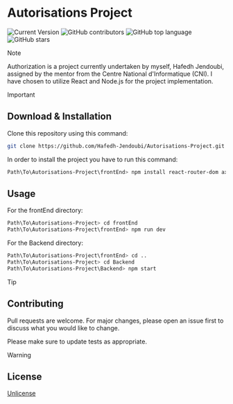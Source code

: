 # Autorisations Project
![Current Version](https://img.shields.io/badge/version-v1.4-blue)
![GitHub contributors](https://img.shields.io/github/contributors/Hafedh-Jendoubi/Autorisations-Project)
![GitHub top language](https://img.shields.io/github/languages/top/Hafedh-Jendoubi/Autorisations-Project)
![GitHub stars](https://img.shields.io/github/stars/Hafedh-Jendoubi/Autorisations-Project)

> [!NOTE]
>Authorization is a project currently undertaken by myself, Hafedh Jendoubi, assigned by the mentor from the Centre National d'Informatique (CNI). I have chosen to utilize React and Node.js for the project implementation.

> [!IMPORTANT]
> ## Download & Installation
>
> Clone this repository using this command:
>
> ```bash
> git clone https://github.com/Hafedh-Jendoubi/Autorisations-Project.git
> ```
>
> In order to install the project you have to run this command:
>
> ```bash
> Path\To\Autorisations-Project\frontEnd> npm install react-router-dom axios bootstrap @react-pdf/renderer --save
> ```
>
> ## Usage
> 
> For the frontEnd directory:
> 
> ```bash
> Path\To\Autorisations-Project> cd frontEnd
> Path\To\Autorisations-Project\frontEnd> npm run dev
> ```
> 
> For the Backend directory:
> 
> ```bash
> Path\To\Autorisations-Project\frontEnd> cd ..
> Path\To\Autorisations-Project> cd Backend
> Path\To\Autorisations-Project\Backend> npm start
> ```

> [!TIP]
> ## Contributing
> 
> Pull requests are welcome. For major changes, please open an issue first
> to discuss what you would like to change.
> 
> Please make sure to update tests as appropriate.

> [!WARNING]
> ## License
> 
> [Unlicense](https://choosealicense.com/licenses/unlicense/)

